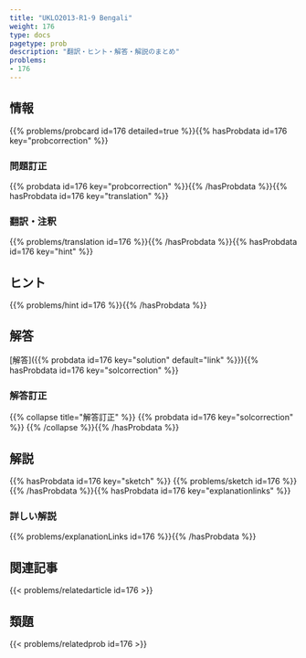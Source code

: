 ```yaml
---
title: "UKLO2013-R1-9 Bengali"
weight: 176
type: docs
pagetype: prob
description: "翻訳・ヒント・解答・解説のまとめ"
problems: 
- 176
---
```


## 情報

{{% problems/probcard id=176 detailed=true %}}{{% hasProbdata id=176 key="probcorrection" %}}

### 問題訂正

{{% probdata id=176 key="probcorrection" %}}{{% /hasProbdata %}}{{% hasProbdata id=176 key="translation" %}}

### 翻訳・注釈

{{% problems/translation id=176 %}}{{% /hasProbdata %}}{{% hasProbdata id=176 key="hint" %}}

## ヒント

{{% problems/hint id=176 %}}{{% /hasProbdata %}}

## 解答

[解答]({{% probdata id=176 key="solution" default="link" %}}){{% hasProbdata id=176 key="solcorrection" %}}

### 解答訂正

{{% collapse title="解答訂正" %}}
{{% probdata id=176 key="solcorrection" %}}
{{% /collapse %}}{{% /hasProbdata %}}

## 解説

{{% hasProbdata id=176 key="sketch" %}}
{{% problems/sketch id=176 %}}
{{% /hasProbdata %}}{{% hasProbdata id=176 key="explanationlinks" %}}

### 詳しい解説

{{% problems/explanationLinks id=176 %}}{{% /hasProbdata %}}

## 関連記事

{{< problems/relatedarticle id=176 >}}

## 類題

{{< problems/relatedprob id=176 >}}
